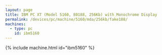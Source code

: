 ```yaml
---
layout: page
title: IBM PC XT (Model 5160, 80188, 256Kb) with Monochrome Display
permalink: /devices/pc/machine/5160/mda/256kb/fake188/
machines:
  - type: pc
    id: ibm5160
---
```


{% include machine.html id="ibm5160" %}

